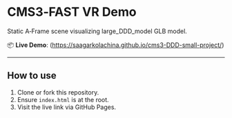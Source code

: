 # CMS3‑FAST VR Demo

Static A‑Frame scene visualizing large_DDD_model GLB model.

📦 **Live Demo**: (https://saagarkolachina.github.io/cms3-DDD-small-project/)

---

## How to use

1. Clone or fork this repository.
2. Ensure `index.html` is at the root.
3. Visit the live link via GitHub Pages.
